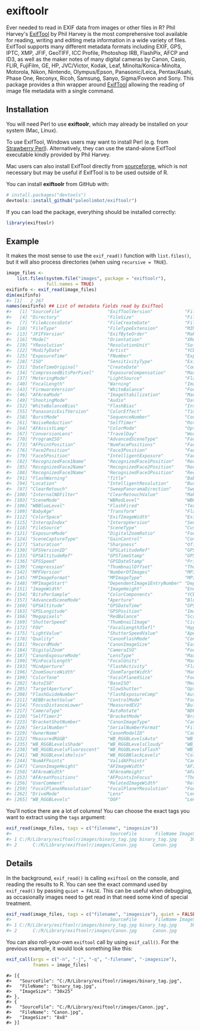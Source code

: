 <!-- README.md is generated from README.Rmd. Please edit that file -->



# exiftoolr

Ever needed to read in EXIF data from images or other files in R?
Phil Harvey's [ExifTool][exiftool-home] by Phil Harvey is the most
comprehensive tool available for reading, writing and editing meta
information in a wide variety of files. ExifTool supports many
different metadata formats including EXIF, GPS, IPTC, XMP, JFIF,
GeoTIFF, ICC Profile, Photoshop IRB, FlashPix, AFCP and ID3, as well
as the maker notes of many digital cameras by Canon, Casio, FLIR,
FujiFilm, GE, HP, JVC/Victor, Kodak, Leaf, Minolta/Konica-Minolta,
Motorola, Nikon, Nintendo, Olympus/Epson, Panasonic/Leica,
Pentax/Asahi, Phase One, Reconyx, Ricoh, Samsung, Sanyo, Sigma/Foveon
and Sony. This package provides a thin wrapper around
[ExifTool][exiftool-home] allowing the reading of image file metadata
with a single command.

## Installation

You will need Perl to use **exiftoolr**, which may already be
installed on your system (Mac, Linux). 

To use ExifTool, Windows users may want to install Perl (e.g. from
[Strawberry Perl][Strawberry]). Alternatively, they can use the
stand-alone ExifTool executable kindly provided by Phil Harvey.


Mac users can also install ExifTool directly from
[sourceforge](https://sourceforge.net/projects/exiftool/files/), which
is not necessary but may be useful if ExifTool is to be used outside
of R.

You can install **exiftoolr** from GitHub with:


```r
# install.packages("devtools")
devtools::install_github("paleolimbot/exiftoolr")
```

If you can load the package, everything should be installed correctly:


```r
library(exiftoolr)
```

## Example

It makes the most sense to use the `exif_read()` function with
`list.files()`, but it will also process directories (when using
`recursive = TRUE`).


```r
image_files <-
    list.files(system.file("images", package = "exiftoolr"), 
               full.names = TRUE)
exifinfo <- exif_read(image_files)
dim(exifinfo)
#> [1]   2 267
names(exifinfo) ## List of metadata fields read by ExifTool
#>   [1] "SourceFile"                 "ExifToolVersion"            "FileName"                  
#>   [4] "Directory"                  "FileSize"                   "FileModifyDate"            
#>   [7] "FileAccessDate"             "FileCreateDate"             "FilePermissions"           
#>  [10] "FileType"                   "FileTypeExtension"          "MIMEType"                  
#>  [13] "JFIFVersion"                "ExifByteOrder"              "Make"                      
#>  [16] "Model"                      "Orientation"                "XResolution"               
#>  [19] "YResolution"                "ResolutionUnit"             "Software"                  
#>  [22] "ModifyDate"                 "Artist"                     "YCbCrPositioning"          
#>  [25] "ExposureTime"               "FNumber"                    "ExposureProgram"           
#>  [28] "ISO"                        "SensitivityType"            "ExifVersion"               
#>  [31] "DateTimeOriginal"           "CreateDate"                 "ComponentsConfiguration"   
#>  [34] "CompressedBitsPerPixel"     "ExposureCompensation"       "MaxApertureValue"          
#>  [37] "MeteringMode"               "LightSource"                "Flash"                     
#>  [40] "FocalLength"                "Warning"                    "ImageQuality"              
#>  [43] "FirmwareVersion"            "WhiteBalance"               "FocusMode"                 
#>  [46] "AFAreaMode"                 "ImageStabilization"         "MacroMode"                 
#>  [49] "ShootingMode"               "Audio"                      "DataDump"                  
#>  [52] "WhiteBalanceBias"           "FlashBias"                  "InternalSerialNumber"      
#>  [55] "PanasonicExifVersion"       "ColorEffect"                "TimeSincePowerOn"          
#>  [58] "BurstMode"                  "SequenceNumber"             "ContrastMode"              
#>  [61] "NoiseReduction"             "SelfTimer"                  "Rotation"                  
#>  [64] "AFAssistLamp"               "ColorMode"                  "OpticalZoomMode"           
#>  [67] "ConversionLens"             "TravelDay"                  "WorldTimeLocation"         
#>  [70] "ProgramISO"                 "AdvancedSceneType"          "FacesDetected"             
#>  [73] "AFPointPosition"            "NumFacePositions"           "Face1Position"             
#>  [76] "Face2Position"              "Face3Position"              "Face4Position"             
#>  [79] "Face5Position"              "IntelligentExposure"        "FacesRecognized"           
#>  [82] "RecognizedFace1Name"        "RecognizedFace1Position"    "RecognizedFace1Age"        
#>  [85] "RecognizedFace2Name"        "RecognizedFace2Position"    "RecognizedFace2Age"        
#>  [88] "RecognizedFace3Name"        "RecognizedFace3Position"    "RecognizedFace3Age"        
#>  [91] "FlashWarning"               "Title"                      "BabyName"                  
#>  [94] "Location"                   "IntelligentResolution"      "BurstSpeed"                
#>  [97] "ClearRetouch"               "SweepPanoramaDirection"     "SweepPanoramaFieldOfView"  
#> [100] "InternalNDFilter"           "ClearRetouchValue"          "MakerNoteVersion"          
#> [103] "SceneMode"                  "WBRedLevel"                 "WBGreenLevel"              
#> [106] "WBBlueLevel"                "FlashFired"                 "TextStamp"                 
#> [109] "BabyAge"                    "Transform"                  "FlashpixVersion"           
#> [112] "ColorSpace"                 "ExifImageWidth"             "ExifImageHeight"           
#> [115] "InteropIndex"               "InteropVersion"             "SensingMethod"             
#> [118] "FileSource"                 "SceneType"                  "CustomRendered"            
#> [121] "ExposureMode"               "DigitalZoomRatio"           "FocalLengthIn35mmFormat"   
#> [124] "SceneCaptureType"           "GainControl"                "Contrast"                  
#> [127] "Saturation"                 "Sharpness"                  "OffsetSchema"              
#> [130] "GPSVersionID"               "GPSLatitudeRef"             "GPSLongitudeRef"           
#> [133] "GPSAltitudeRef"             "GPSTimeStamp"               "GPSSpeedRef"               
#> [136] "GPSSpeed"                   "GPSDateStamp"               "PrintIMVersion"            
#> [139] "Compression"                "ThumbnailOffset"            "ThumbnailLength"           
#> [142] "MPFVersion"                 "NumberOfImages"             "MPImageFlags"              
#> [145] "MPImageFormat"              "MPImageType"                "MPImageLength"             
#> [148] "MPImageStart"               "DependentImage1EntryNumber" "DependentImage2EntryNumber"
#> [151] "ImageWidth"                 "ImageHeight"                "EncodingProcess"           
#> [154] "BitsPerSample"              "ColorComponents"            "YCbCrSubSampling"          
#> [157] "AdvancedSceneMode"          "Aperture"                   "BlueBalance"               
#> [160] "GPSAltitude"                "GPSDateTime"                "GPSLatitude"               
#> [163] "GPSLongitude"               "GPSPosition"                "ImageSize"                 
#> [166] "Megapixels"                 "RedBalance"                 "ScaleFactor35efl"          
#> [169] "ShutterSpeed"               "ThumbnailImage"             "CircleOfConfusion"         
#> [172] "FOV"                        "FocalLength35efl"           "HyperfocalDistance"        
#> [175] "LightValue"                 "ShutterSpeedValue"          "ApertureValue"             
#> [178] "Quality"                    "CanonFlashMode"             "ContinuousDrive"           
#> [181] "RecordMode"                 "CanonImageSize"             "EasyMode"                  
#> [184] "DigitalZoom"                "CameraISO"                  "FocusRange"                
#> [187] "CanonExposureMode"          "LensType"                   "MaxFocalLength"            
#> [190] "MinFocalLength"             "FocalUnits"                 "MaxAperture"               
#> [193] "MinAperture"                "FlashActivity"              "FlashBits"                 
#> [196] "ZoomSourceWidth"            "ZoomTargetWidth"            "ManualFlashOutput"         
#> [199] "ColorTone"                  "FocalPlaneXSize"            "FocalPlaneYSize"           
#> [202] "AutoISO"                    "BaseISO"                    "MeasuredEV"                
#> [205] "TargetAperture"             "SlowShutter"                "OpticalZoomCode"           
#> [208] "FlashGuideNumber"           "FlashExposureComp"          "AutoExposureBracketing"    
#> [211] "AEBBracketValue"            "ControlMode"                "FocusDistanceUpper"        
#> [214] "FocusDistanceLower"         "MeasuredEV2"                "BulbDuration"              
#> [217] "CameraType"                 "AutoRotate"                 "NDFilter"                  
#> [220] "SelfTimer2"                 "BracketMode"                "BracketValue"              
#> [223] "BracketShotNumber"          "CanonImageType"             "CanonFirmwareVersion"      
#> [226] "SerialNumber"               "SerialNumberFormat"         "FileNumber"                
#> [229] "OwnerName"                  "CanonModelID"               "CanonFileLength"           
#> [232] "MeasuredRGGB"               "WB_RGGBLevelsAuto"          "WB_RGGBLevelsDaylight"     
#> [235] "WB_RGGBLevelsShade"         "WB_RGGBLevelsCloudy"        "WB_RGGBLevelsTungsten"     
#> [238] "WB_RGGBLevelsFluorescent"   "WB_RGGBLevelsFlash"         "WB_RGGBLevelsCustom"       
#> [241] "WB_RGGBLevelsKelvin"        "WB_RGGBBlackLevels"         "ColorTemperature"          
#> [244] "NumAFPoints"                "ValidAFPoints"              "CanonImageWidth"           
#> [247] "CanonImageHeight"           "AFImageWidth"               "AFImageHeight"             
#> [250] "AFAreaWidth"                "AFAreaHeight"               "AFAreaXPositions"          
#> [253] "AFAreaYPositions"           "AFPointsInFocus"            "ThumbnailImageValidArea"   
#> [256] "UserComment"                "RelatedImageWidth"          "RelatedImageHeight"        
#> [259] "FocalPlaneXResolution"      "FocalPlaneYResolution"      "FocalPlaneResolutionUnit"  
#> [262] "DriveMode"                  "Lens"                       "LensID"                    
#> [265] "WB_RGGBLevels"              "DOF"                        "Lens35efl"
```

You'll notice there are a lot of columns! You can choose the exact
tags you want to extract using the `tags` argument:


```r
exif_read(image_files, tags = c("filename", "imagesize"))
#>                                     SourceFile       FileName ImageSize
#> 1 C:/R/Library/exiftoolr/images/binary_tag.jpg binary_tag.jpg     30x25
#> 2      C:/R/Library/exiftoolr/images/Canon.jpg      Canon.jpg       8x8
```

## Details

In the background, `exif_read()` is calling `exiftool` on the console,
and reading the results to R. You can see the exact command used by
`exif_read()` by passing `quiet = FALSE`. This can be useful when
debugging, as occasionally images need to get read in that need some
kind of special treatment.


```r
exif_read(image_files, tags = c("filename", "imagesize"), quiet = FALSE)
#>                                     SourceFile       FileName ImageSize
#> 1 C:/R/Library/exiftoolr/images/binary_tag.jpg binary_tag.jpg     30x25
#> 2      C:/R/Library/exiftoolr/images/Canon.jpg      Canon.jpg       8x8
```

You can also roll-your-own `exiftool` call by using
`exif_call()`. For the previous example, it would look something
like this:


```r
exif_call(args = c("-n", "-j", "-q", "-filename", "-imagesize"),
          fnames = image_files)
```


```
#> [{
#>   "SourceFile": "C:/R/Library/exiftoolr/images/binary_tag.jpg",
#>   "FileName": "binary_tag.jpg",
#>   "ImageSize": "30x25"
#> },
#> {
#>   "SourceFile": "C:/R/Library/exiftoolr/images/Canon.jpg",
#>   "FileName": "Canon.jpg",
#>   "ImageSize": "8x8"
#> }]
```

[exiftool-home]: http://www.sno.phy.queensu.ca/%7Ephil/exiftool/
[Strawberry]: http://www.strawberryperl.com/
